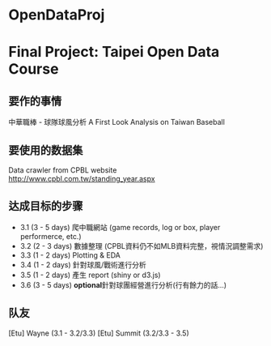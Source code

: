 OpenDataProj
============

# Final Project: Taipei Open Data Course

## 要作的事情
 
中華職棒 - 球隊球風分析
A First Look Analysis on Taiwan Baseball
 
## 要使用的数据集
 
Data crawler from CPBL website
http://www.cpbl.com.tw/standing_year.aspx
 
## 达成目标的步骤
 
- 3.1 (3 - 5 days) 爬中職網站 (game records, log or box, player performerce, etc.)
- 3.2 (2 - 3 days) 數據整理 (CPBL資料仍不如MLB資料完整，視情況調整需求)
- 3.3 (1 - 2 days) Plotting & EDA
- 3.4 (1 - 2 days) 針對球風/戰術進行分析
- 3.5 (1 - 2 days) 產生 report (shiny or d3.js)
- 3.6 (3 - 5 days) **optional**針對球團經營進行分析(行有餘力的話...)
 
## 队友

[Etu] Wayne (3.1 - 3.2/3.3)
[Etu] Summit (3.2/3.3 - 3.5)

